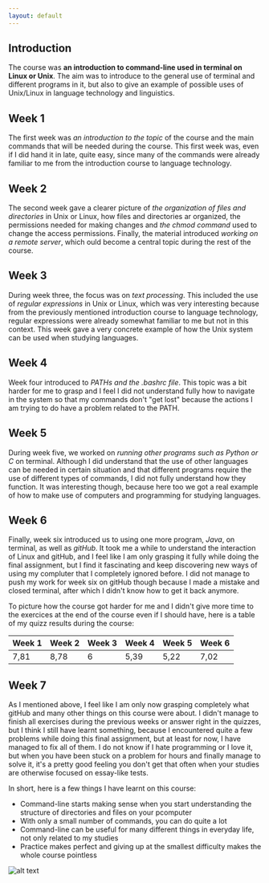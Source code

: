 ```yaml
---
layout: default
---
```

## Introduction

The course was **an introduction to command-line used in terminal on 
Linux or Unix**. The aim was to introduce to the general use of terminal 
and 
different programs in it, but also to give an example of possible uses 
of Unix/Linux in language technology and linguistics.

## Week 1
The first week was *an introduction to the topic* of the course and the 
main commands that will be needed during the course. This first week 
was, even if I did hand it in late, quite easy, since many of the 
commands were already familiar to me from the introduction course to 
language technology.

## Week 2
The second week gave a clearer picture of *the organization of files and 
directories* in Unix or Linux, how files and directories ar organized, the permissions 
needed for making changes and *the chmod command* used to change the 
access permissions. Finally, the material introduced *working on a 
remote server*, which ould become a central topic during the rest of the 
course.

## Week 3
During week three, the focus was on *text processing*. This included the 
use of *regular expressions* in Unix or Linux, which was very 
interesting because from the previously mentioned introduction course to language 
technology, regular expressions were already somewhat familiar to me but 
not in this context. This week gave a very concrete example of how the 
Unix system can be used when studying languages.

## Week 4
Week four introduced to *PATHs and the .bashrc file*. This topic was a 
bit harder for me to grasp and I feel I did not understand fully how to 
navigate in the system so that my commands don't "get lost" because the 
actions I am trying to do have a problem related to the PATH.

## Week 5
During week five, we worked on *running other programs such as Python or 
C* on terminal. Although I did understand that the use of other languages can be needed in certain situation and that different programs 
require the use of different types of commands, I did not fully understand how they function. It was interesting though, because here too we got a real 
example of how to make use of computers and programming for studying 
languages.

## Week 6
Finally, week six introduced us to using one more program, *Java*, on 
terminal, as well as *gitHub*. It took me a while to understand the 
interaction of Linux and gitHub, and I feel like I am only grasping it 
fully while doing the final assignment, but I find it fascinating and 
keep discovering new ways of using my compluter that I completely 
ignored before. I did not manage to push my work for week six on gitHub 
though because I made a mistake and closed terminal, after which I 
didn't know how to get it back anymore.

To picture how the course got harder for me and I didn't give more time 
to the exercices at the end of the course even if I should have, here is 
a table of my quizz results during the course:

Week 1 | Week 2 | Week 3 | Week 4 | Week 5 | Week 6
--- | --- | --- | --- | --- | ---
7,81 | 8,78 | 6 | 5,39 | 5,22 | 7,02

## Week 7
As I mentioned above, I feel like I am only now grasping completely what 
gitHub and many other things on this course were about. I didn't manage 
to finish all exercises during the previous weeks or answer right in the 
quizzes, but I think I still have learnt something, because I 
encountered quite a few problems while doing this final assignment, but 
at least for now, I have managed to fix all of them. I do not know if I 
hate programming or I love it, but when you have been stuck on a problem 
for hours and finally manage to solve it, it's a pretty good feeling you 
don't get that often when your studies are otherwise focused on 
essay-like tests.

In short, here is a few things I have learnt on this course:
* Command-line starts making sense when you start understanding the 
structure of directories and files on your pcomputer
* With only a small number of commands, you can do quite a lot
* Command-line can be useful for many different things in everyday life, 
not only related to my studies
* Practice makes perfect and giving up at the smallest difficulty makes 
the whole course pointless

![alt text](https://img.memecdn.com/command-prompt_o_2150895.jpg)
